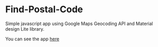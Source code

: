 # Find-Postal-Code
Simple javascript app using Google Maps Geocoding API and Material design Lite library.

You can see the app [here](http://79.170.44.93/brane91webpage.com/APIs/Geocoding%20Google%20Maps/)

